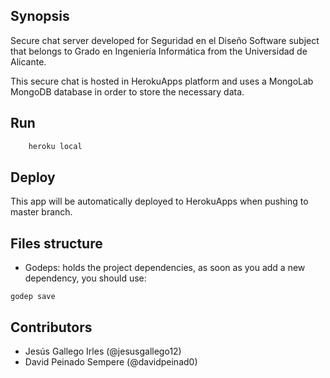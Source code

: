 ## Synopsis

Secure chat server developed for Seguridad en el Diseño Software subject that belongs to Grado en Ingeniería Informática from the Universidad de Alicante.

This secure chat is hosted in HerokuApps platform and uses a MongoLab MongoDB database in order to store the necessary data.

## Run

```sh
    heroku local
```

## Deploy
This app will be automatically deployed to HerokuApps when pushing to master branch.

## Files structure
* Godeps: holds the project dependencies, as soon as you add a new dependency, you should use:
```
godep save
```

## Contributors

* Jesús Gallego Irles (@jesusgallego12)
* David Peinado Sempere (@davidpeinad0)